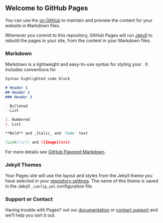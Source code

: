 ## Welcome to GitHub Pages

You can use the [ on GitHub](https://github.com/faizullahkerisi/courseracourse/edit/gh-pages/index.md) to maintain and preview the content for your website in Markdown files.

Whenever you commit to this repository, GitHub Pages will run [Jekyll](https://jekyllrb.com/) to rebuild the pages in your site, from the content in your Markdown files.

### Markdown

Markdown is a lightweight and easy-to-use syntax for styling your . It includes conventions for

```markdown
Syntax highlighted code block

# Header 1
## Header 2
### Header 3

- Bulleted
- List

1. Numbered
2. List

**Bold** and _Italic_ and `Code` text

[Link](url) and ![Image](src)
```

For more details see [GitHub Flavored Markdown](https://guides.github.com/features/mastering-markdown/).

### Jekyll Themes

Your Pages site will use the layout and styles from the Jekyll theme you have selected in your [repository settings](https://github.com/faizullahkerisi/courseracourse/settings). The name of this theme is saved in the Jekyll `_config.yml` configuration file.

### Support or Contact

Having trouble with Pages?  out our [documentation](https://docs.github.com/categories/github-pages-basics/) or [contact support](https://support.github.com/contact) and we’ll help you sort it out.
